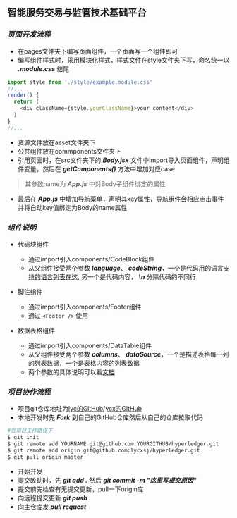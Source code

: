 ## 智能服务交易与监管技术基础平台
### *页面开发流程*
- 在pages文件夹下编写页面组件，一个页面写一个组件即可
- 编写组件样式时，采用模块化样式，样式文件在style文件夹下写，命名统一以 ***.module.css*** 结尾
```js
import style from './style/example.module.css'
//...
render() {
  return (
    <div className={style.yourClassName}>your content</div>
  )
}
//...
```
- 资源文件放在asset文件夹下
- 公共组件放在commponents文件夹下
- 引用页面时，在src文件夹下的 ***Body.jsx*** 文件中import导入页面组件，声明组件变量，然后在 ***getComponents()*** 方法中增加对应case
> 其参数name为 ***App.js*** 中对Body子组件绑定的属性

- 最后在 ***App.js*** 中增加导航菜单，声明其key属性，导航组件会相应点击事件并将自动key值绑定为Body的name属性

### *组件说明*
- 代码块组件
  * 通过import引入components/CodeBlock组件
  * 从父组件接受两个参数 ***language***、 ***codeString***，一个是代码用的语言[支持的语言列表在这](https://github.com/conorhastings/react-syntax-highlighter/blob/master/AVAILABLE_LANGUAGES_HLJS.MD), 另一个是代码内容， ***\n*** 分隔代码的不同行

- 脚注组件
  * 通过import引入components/Footer组件
  * 通过 ```<Footer />``` 使用

- 数据表格组件
  * 通过import引入components/DataTable组件
  * 从父组件接受两个参数 ***columns***、 ***dataSource***，一个是描述表格每一列的列表数据，一个是表格内容的列表数据
  * 两个参数的具体说明可以看[文档](https://ant-design.gitee.io/components/table-cn/)

### *项目协作流程*
- 项目git仓库地址为[lyc的GitHub](https://github.com/lycxsj/hyperledger)/[ycx的GitHub](https://github.com/lybyyy/ists-web-react)
- 本地开发时先 ***Fork*** 到自己的GitHub仓库然后从自己的仓库拉取代码
```bash
#在项目工作路径下
$ git init
$ git remote add YOURNAME git@github.com:YOURGITHUB/hyperledger.git
$ git remote add origin git@github.com:lycxsj/hyperledger.git
$ git pull origin master
```
- 开始开发
- 提交改动时，先 ***git add .*** 然后 ***git commit -m "这里写提交原因"***
- 提交前先检查有无提交更新，pull一下origin库
- 向远程提交更新 ***git push***
- 向主仓库发 ***pull request***

